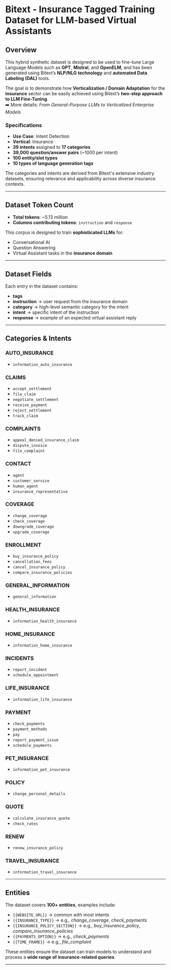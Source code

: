 # Bitext - Insurance Tagged Training Dataset for LLM-based Virtual Assistants

## Overview

This hybrid synthetic dataset is designed to be used to fine-tune Large Language Models such as **GPT**, **Mistral**, and **OpenELM**, and has been generated using Bitext’s **NLP/NLG technology** and **automated Data Labeling (DAL)** tools.  

The goal is to demonstrate how **Verticalization / Domain Adaptation** for the **insurance** sector can be easily achieved using Bitext’s **two-step approach to LLM Fine-Tuning**.  
➡️ More details: *From General-Purpose LLMs to Verticalized Enterprise Models*

### Specifications

- **Use Case**: Intent Detection  
- **Vertical**: Insurance  
- **39 intents** assigned to **17 categories**  
- **39,000 question/answer pairs** (~1000 per intent)  
- **100 entity/slot types**  
- **10 types of language generation tags**  

The categories and intents are derived from Bitext's extensive industry datasets, ensuring relevance and applicability across diverse insurance contexts.  

---

## Dataset Token Count

- **Total tokens**: ~5.13 million  
- **Columns contributing tokens**: `instruction` and `response`  

This corpus is designed to train **sophisticated LLMs** for:  
- Conversational AI  
- Question Answering  
- Virtual Assistant tasks in the **insurance domain**  

---

## Dataset Fields

Each entry in the dataset contains:

- **tags**  
- **instruction** → user request from the insurance domain  
- **category** → high-level semantic category for the intent  
- **intent** → specific intent of the instruction  
- **response** → example of an expected virtual assistant reply  

---

## Categories & Intents

### AUTO_INSURANCE
- `information_auto_insurance`

### CLAIMS
- `accept_settlement`  
- `file_claim`  
- `negotiate_settlement`  
- `receive_payment`  
- `reject_settlement`  
- `track_claim`  

### COMPLAINTS
- `appeal_denied_insurance_claim`  
- `dispute_invoice`  
- `file_complaint`  

### CONTACT
- `agent`  
- `customer_service`  
- `human_agent`  
- `insurance_representative`  

### COVERAGE
- `change_coverage`  
- `check_coverage`  
- `downgrade_coverage`  
- `upgrade_coverage`  

### ENROLLMENT
- `buy_insurance_policy`  
- `cancellation_fees`  
- `cancel_insurance_policy`  
- `compare_insurance_policies`  

### GENERAL_INFORMATION
- `general_information`  

### HEALTH_INSURANCE
- `information_health_insurance`  

### HOME_INSURANCE
- `information_home_insurance`  

### INCIDENTS
- `report_incident`  
- `schedule_appointment`  

### LIFE_INSURANCE
- `information_life_insurance`  

### PAYMENT
- `check_payments`  
- `payment_methods`  
- `pay`  
- `report_payment_issue`  
- `schedule_payments`  

### PET_INSURANCE
- `information_pet_insurance`  

### POLICY
- `change_personal_details`  

### QUOTE
- `calculate_insurance_quote`  
- `check_rates`  

### RENEW
- `renew_insurance_policy`  

### TRAVEL_INSURANCE
- `information_travel_insurance`  

---

## Entities

The dataset covers **100+ entities**, examples include:

- `{{WEBSITE_URL}}` → common with most intents  
- `{{INSURANCE_TYPE}}` → e.g., *change_coverage*, *check_payments*  
- `{{INSURANCE_POLICY_SECTION}}` → e.g., *buy_insurance_policy*, *compare_insurance_policies*  
- `{{PAYMENTS_OPTION}}` → e.g., *check_payments*  
- `{{TIME_FRAME}}` → e.g., *file_complaint*  

These entities ensure the dataset can train models to understand and process a **wide range of insurance-related queries**.  

---
